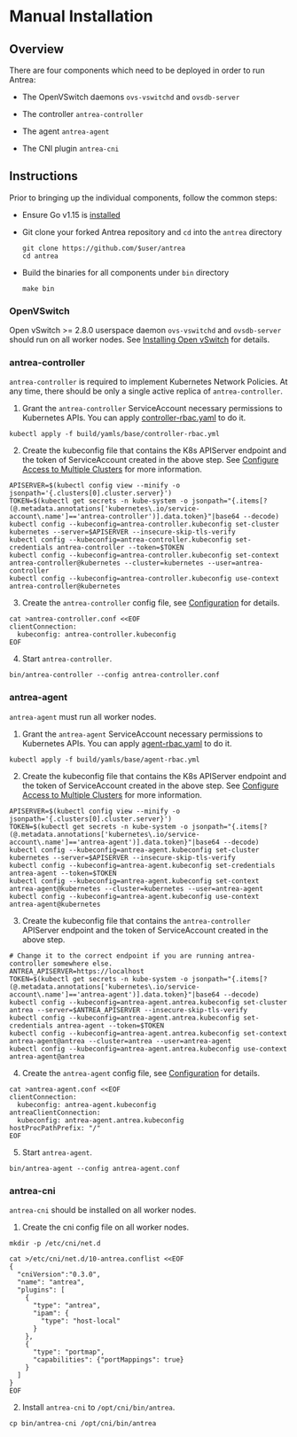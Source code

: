 # Manual Installation

## Overview

There are four components which need to be deployed in order to run Antrea:

* The OpenVSwitch daemons `ovs-vswitchd` and `ovsdb-server`

* The controller `antrea-controller`

* The agent `antrea-agent`

* The CNI plugin `antrea-cni`

## Instructions

Prior to bringing up the individual components, follow the common steps:

* Ensure Go v1.15 is [installed](https://golang.org/doc/install)

* Git clone your forked Antrea repository and `cd` into the `antrea` directory
    ```
    git clone https://github.com/$user/antrea
    cd antrea
    ```

* Build the binaries for all components under `bin` directory
    ```
    make bin
    ```

### OpenVSwitch

Open vSwitch >= 2.8.0 userspace daemon `ovs-vswitchd` and `ovsdb-server` should run on all worker nodes. See
[Installing Open vSwitch](https://docs.openvswitch.org/en/latest/intro/install/#installation-from-packages) for details.

### antrea-controller

`antrea-controller` is required to implement Kubernetes Network Policies. At any time, there should be only a single
active replica of `antrea-controller`.

1. Grant the `antrea-controller` ServiceAccount necessary permissions to Kubernetes APIs. You can apply
[controller-rbac.yaml](/build/yamls/base/controller-rbac.yml) to do it.
```shell script
kubectl apply -f build/yamls/base/controller-rbac.yml
```

2. Create the kubeconfig file that contains the K8s APIServer endpoint and the token of ServiceAccount created in the
above step. See [Configure Access to Multiple Clusters](
https://kubernetes.io/docs/tasks/access-application-cluster/configure-access-multiple-clusters/) for more information.
```shell script
APISERVER=$(kubectl config view --minify -o jsonpath='{.clusters[0].cluster.server}')
TOKEN=$(kubectl get secrets -n kube-system -o jsonpath="{.items[?(@.metadata.annotations['kubernetes\.io/service-account\.name']=='antrea-controller')].data.token}"|base64 --decode)
kubectl config --kubeconfig=antrea-controller.kubeconfig set-cluster kubernetes --server=$APISERVER --insecure-skip-tls-verify
kubectl config --kubeconfig=antrea-controller.kubeconfig set-credentials antrea-controller --token=$TOKEN
kubectl config --kubeconfig=antrea-controller.kubeconfig set-context antrea-controller@kubernetes --cluster=kubernetes --user=antrea-controller
kubectl config --kubeconfig=antrea-controller.kubeconfig use-context antrea-controller@kubernetes
```

3. Create the `antrea-controller` config file, see [Configuration](/docs/configuration.md) for details.
```shell script
cat >antrea-controller.conf <<EOF
clientConnection:
  kubeconfig: antrea-controller.kubeconfig
EOF
```

4. Start `antrea-controller`.
```shell script
bin/antrea-controller --config antrea-controller.conf
```

### antrea-agent

`antrea-agent` must run all worker nodes.

1. Grant the `antrea-agent` ServiceAccount necessary permissions to Kubernetes APIs. You can apply [agent-rbac.yaml](
/build/yamls/base/agent-rbac.yml) to do it.
```shell script
kubectl apply -f build/yamls/base/agent-rbac.yml
```

2. Create the kubeconfig file that contains the K8s APIServer endpoint and the token of ServiceAccount created in the
above step. See [Configure Access to Multiple Clusters](
https://kubernetes.io/docs/tasks/access-application-cluster/configure-access-multiple-clusters/) for more information.
```shell script
APISERVER=$(kubectl config view --minify -o jsonpath='{.clusters[0].cluster.server}')
TOKEN=$(kubectl get secrets -n kube-system -o jsonpath="{.items[?(@.metadata.annotations['kubernetes\.io/service-account\.name']=='antrea-agent')].data.token}"|base64 --decode)
kubectl config --kubeconfig=antrea-agent.kubeconfig set-cluster kubernetes --server=$APISERVER --insecure-skip-tls-verify
kubectl config --kubeconfig=antrea-agent.kubeconfig set-credentials antrea-agent --token=$TOKEN
kubectl config --kubeconfig=antrea-agent.kubeconfig set-context antrea-agent@kubernetes --cluster=kubernetes --user=antrea-agent
kubectl config --kubeconfig=antrea-agent.kubeconfig use-context antrea-agent@kubernetes
```

3. Create the kubeconfig file that contains the `antrea-controller` APIServer endpoint and the token of ServiceAccount
created in the above step.
```shell script
# Change it to the correct endpoint if you are running antrea-controller somewhere else.
ANTREA_APISERVER=https://localhost
TOKEN=$(kubectl get secrets -n kube-system -o jsonpath="{.items[?(@.metadata.annotations['kubernetes\.io/service-account\.name']=='antrea-agent')].data.token}"|base64 --decode)
kubectl config --kubeconfig=antrea-agent.antrea.kubeconfig set-cluster antrea --server=$ANTREA_APISERVER --insecure-skip-tls-verify
kubectl config --kubeconfig=antrea-agent.antrea.kubeconfig set-credentials antrea-agent --token=$TOKEN
kubectl config --kubeconfig=antrea-agent.antrea.kubeconfig set-context antrea-agent@antrea --cluster=antrea --user=antrea-agent
kubectl config --kubeconfig=antrea-agent.antrea.kubeconfig use-context antrea-agent@antrea
```

4. Create the `antrea-agent` config file, see [Configuration](/docs/configuration.md) for details.
```shell script
cat >antrea-agent.conf <<EOF
clientConnection:
  kubeconfig: antrea-agent.kubeconfig
antreaClientConnection:
  kubeconfig: antrea-agent.antrea.kubeconfig
hostProcPathPrefix: "/"
EOF
```

5. Start `antrea-agent`.
```shell script
bin/antrea-agent --config antrea-agent.conf
```

### antrea-cni
`antrea-cni` should be installed on all worker nodes.

1. Create the cni config file on all worker nodes.
```shell script
mkdir -p /etc/cni/net.d

cat >/etc/cni/net.d/10-antrea.conflist <<EOF
{
  "cniVersion":"0.3.0",
  "name": "antrea",
  "plugins": [
    {
      "type": "antrea",
      "ipam": {
        "type": "host-local"
      }
    },
    {
      "type": "portmap",
      "capabilities": {"portMappings": true}
    }
  ]
}
EOF
```

2. Install `antrea-cni` to `/opt/cni/bin/antrea`.
```shell script
cp bin/antrea-cni /opt/cni/bin/antrea
```
